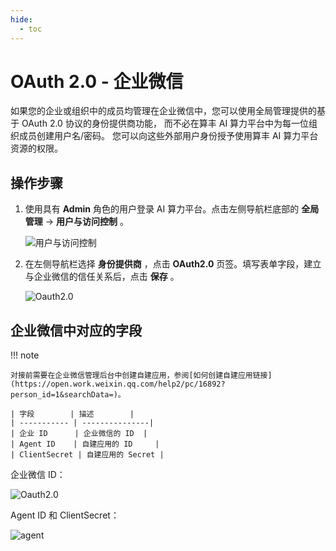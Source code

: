 ```yaml
---
hide:
  - toc
---
```


# OAuth 2.0 - 企业微信

如果您的企业或组织中的成员均管理在企业微信中，您可以使用全局管理提供的基于 OAuth 2.0 协议的身份提供商功能，
而不必在算丰 AI 算力平台中为每一位组织成员创建用户名/密码。 您可以向这些外部用户身份授予使用算丰 AI 算力平台资源的权限。

## 操作步骤

1. 使用具有 **Admin** 角色的用户登录 AI 算力平台。点击左侧导航栏底部的 **全局管理** -> **用户与访问控制** 。

    ![用户与访问控制](../../images/access.png)

2. 在左侧导航栏选择 **身份提供商** ，点击 **OAuth2.0** 页签。填写表单字段，建立与企业微信的信任关系后，点击 **保存** 。

    ![Oauth2.0](../../images/oauth2.png)

## 企业微信中对应的字段

!!! note

    对接前需要在企业微信管理后台中创建自建应用，参阅[如何创建自建应用链接](https://open.work.weixin.qq.com/help2/pc/16892?person_id=1&searchData=)。

    | 字段        | 描述        |
    | ----------- | ---------------|
    | 企业 ID      | 企业微信的 ID  |
    | Agent ID    | 自建应用的 ID     |
    | ClientSecret | 自建应用的 Secret |

企业微信 ID：

![Oauth2.0](../../images/mybusiness.png)

Agent ID 和 ClientSecret：

![agent](../../images/selfapplication.png)
